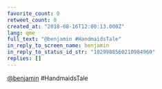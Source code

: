 ```yaml
---
favorite_count: 0
retweet_count: 0
created_at: "2018-08-16T12:00:13.000Z"
lang: qme
full_text: "@benjamin #HandmaidsTale"
in_reply_to_screen_name: benjamin
in_reply_to_status_id_str: "1029988560210984960"
replies: []
---
```


[@benjamin](https://twitter.com/benjamin) #HandmaidsTale
